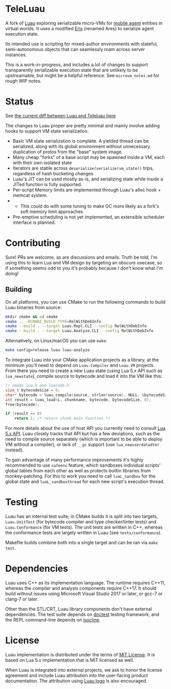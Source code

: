 # TeleLuau

A fork of [Luau](https://github.com/Roblox/luau/) exploring serializable micro-VMs for 
[mobile agent](https://en.wikipedia.org/wiki/Mobile_agent) entities in virtual worlds.
It uses a modified [Eris](https://github.com/fnuecke/eris) (renamed Ares) to serialize agent execution state.

Its intended use is scripting for mixed-author environments with stateful, semi-autonomous objects that can seamlessly
roam across server instances.

This is a work-in-progress, and includes a lot of changes to support transparently serializable execution state
that are unlikely to be upstreamable, but might be a helpful reference. See `microvm_notes.md` for rough WIP notes.

# Status

See [the current diff between Luau and Teleluau here](https://github.com/HaroldCindy/teleluau/compare/master...teleluau?expand=1)

The changes to Luau proper are pretty minimal and mainly involve adding hooks to support VM state serialization.

* Basic VM state serialization is complete. A yielded thread can be serialized, along with its global environment
  without unnecessary duplication of protos from the "base" system image.
* Many cheap "forks" of a base script may be spawned inside a VM, each with their own isolated state
* Iterators are stable across `deserialize(serialize(vm_state))` trips, regardless of hash bucketing changes
* Luau's JIT can be used mostly as-is, and serializing state while inside a JITed function is fully supported.
* Per-script Memory limits are implemented through Luau's alloc hook + memcat system.
* * This could do with some tuning to make GC more likely as a fork's soft memory limit approaches
* Pre-emptive scheduling is not yet implemented, an extensible scheduler interface is planned.

# Contributing

Sure! PRs are welcome, as are discussions and emails. Truth be told, I'm using this to learn Lua and VM design by
targeting an obscure usecase, so if something seems odd to you it's probably because I don't know what I'm doing!

## Building

On all platforms, you can use CMake to run the following commands to build Luau binaries from source:

```sh
mkdir cmake && cd cmake
cmake .. -DCMAKE_BUILD_TYPE=RelWithDebInfo
cmake --build . --target Luau.Repl.CLI --config RelWithDebInfo
cmake --build . --target Luau.Analyze.CLI --config RelWithDebInfo
```

Alternatively, on Linux/macOS you can use `make`:

```sh
make config=release luau luau-analyze
```

To integrate Luau into your CMake application projects as a library, at the minimum you'll need to depend on `Luau.Compiler` and `Luau.VM` projects. From there you need to create a new Luau state (using Lua 5.x API such as `lua_newstate`), compile source to bytecode and load it into the VM like this:

```cpp
// needs lua.h and luacode.h
size_t bytecodeSize = 0;
char* bytecode = luau_compile(source, strlen(source), NULL, &bytecodeSize);
int result = luau_load(L, chunkname, bytecode, bytecodeSize, 0);
free(bytecode);

if (result == 0)
    return 1; /* return chunk main function */
```

For more details about the use of host API you currently need to consult [Lua 5.x API](https://www.lua.org/manual/5.1/manual.html#3). Luau closely tracks that API but has a few deviations, such as the need to compile source separately (which is important to be able to deploy VM without a compiler), or lack of `__gc` support (use `lua_newuserdatadtor` instead).

To gain advantage of many performance improvements it's highly recommended to use `safeenv` feature, which sandboxes individual scripts' global tables from each other as well as protects builtin libraries from monkey-patching. For this to work you need to call `luaL_sandbox` for the global state and `luaL_sandboxthread` for each new script's execution thread.

# Testing

Luau has an internal test suite; in CMake builds it is split into two targets, `Luau.UnitTest` (for bytecode compiler and type checker/linter tests) and `Luau.Conformance` (for VM tests). The unit tests are written in C++, whereas the conformance tests are largely written in Luau (see `tests/conformance`).

Makefile builds combine both into a single target and can be ran via `make test`.

# Dependencies

Luau uses C++ as its implementation language. The runtime requires C++11, whereas the compiler and analysis components require C++17. It should build without issues using Microsoft Visual Studio 2017 or later, or gcc-7 or clang-7 or later.

Other than the STL/CRT, Luau library components don't have external dependencies. The test suite depends on [doctest](https://github.com/onqtam/doctest) testing framework, and the REPL command-line depends on [isocline](https://github.com/daanx/isocline).

# License

Luau implementation is distributed under the terms of [MIT License](https://github.com/Roblox/luau/blob/master/LICENSE.txt). It is based on Lua 5.x implementation that is MIT licensed as well.

When Luau is integrated into external projects, we ask to honor the license agreement and include Luau attribution into the user-facing product documentation. The attribution using [Luau logo](https://github.com/Roblox/luau/blob/master/docs/logo.svg) is also encouraged.
